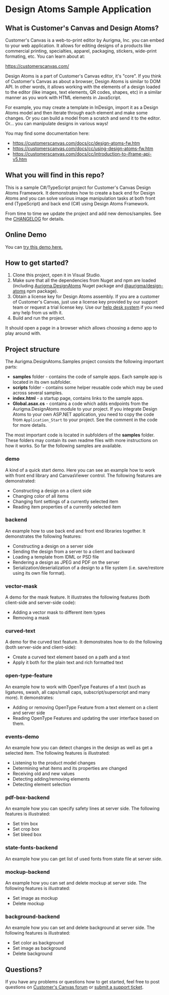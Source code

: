 # Design Atoms Sample Application
 
## What is Customer's Canvas and Design Atoms? 
 
Customer's Canvas is a web-to-print editor by Aurigma, Inc. you can embed to your web application. It allows for editing designs of a products like commercial printing, specialties, apparel, packaging, stickers, wide-print formating, etc. You can learn about at:
 
https://customerscanvas.com/
 
Design Atoms is a part of Customer's Canvas editor, it's "core". If you think of Customer's Canvas as about a browser, Design Atoms is similar to DOM API. In other words, it allows working with the elements of a design loaded to the editor (like images, text elements, QR codes, shapes, etc) in a similar manner as you work with HTML elements in JavaScript.
 
For example, you may create a template in InDesign, import it as a Design Atoms model and then iterate through each element and make some changes. Or you can build a model from a scratch and send it to the editor. Or... you can manipulate designs in various ways!
 
You may find some documentation here: 
 
- https://customerscanvas.com/docs/cc/design-atoms-fw.htm
- https://customerscanvas.com/docs/cc/using-design-atoms-fw.htm
- https://customerscanvas.com/docs/cc/introduction-to-iframe-api-v5.htm
 
## What you will find in this repo? 
 
This is a sample C#/TypeScript project for Customer's Canvas Design Atoms Framework. It demonstrates how to create a back end for Design Atoms and you can solve various image manipulation tasks at both front end (TypeScript) and back end (C#) using Design Atoms Framework.

From time to time we update the project and add new demos/samples. See the [CHANGELOG](CHANGELOG.md) for details.  

## Online Demo

You can [try this demo here.](https://h2.customerscanvas.com/online-demo/design-atoms-samples/)
 
## How to get started? 
 
1. Clone this project, open it in Visual Studio. 
2. Make sure that all the dependencies from Nuget and npm are loaded (including [Aurigma.DesignAtoms](https://www.nuget.org/packages/Aurigma.DesignAtoms/) Nuget package and [@aurigma/design-atoms](https://www.npmjs.com/package/@aurigma/design-atoms) npm package).
3. Obtain a license key for Design Atoms assembly. If you are a customer of Customer's Canvas, just use a license key provided by our support team or request a trial license key. Use our [help desk system](https://customerscanvas.com/account/cases/add) if you need any help from us with it.
4. Build and run the project. 
 
It should open a page in a browser which allows choosing a demo app to play around with. 
 
## Project structure
 
The Aurigma.DesignAtoms.Samples project consists the following important parts: 
 
- **samples** folder - contains the code of sample apps. Each sample app is located in its own subfolder.
- **scripts** folder - contains some helper reusable code which may be used across several samples. 
- **index.html** - a startup page, contains links to the sample apps.
- **Global.asax.cs** - contains a code which adds endpoints from the Aurigma.DesignAtoms module to your project. If you integrate Design Atoms to your own ASP.NET application, you need to copy the code from `Application_Start` to your project. See the comment in the code for more details. 
 
The most important code is located in subfolders of the **samples** folder. These folders may contain its own readme files with more instructions on how it works. So far the following samples are available.
 
### demo
 
A kind of a quick start demo. Here you can see an example how to work with front end library and CanvasViewer control. The following features are demonstrated: 
 
- Constructing a design on a client side
- Changing color of all items
- Changing font settings of a currently selected item
- Reading item properties of a currently selected item
 
### backend
 
An example how to use back end and front end libraries together. It demonstrates the following features: 
 
- Constructing a design on a server side
- Sending the design from a server to a client and backward
- Loading a template from IDML or PSD file
- Rendering a design as JPEG and PDF on the server
- Serialization/deserialization of a design to a file system (i.e. save/restore using its own file format). 

### vector-mask

A demo for the mask feature. It illustrates the following features (both client-side and server-side code): 

- Adding a vector mask to different item types
- Removing a mask

### curved-text

A demo for the curved text feature. It demonstrates how to do the following (both server-side and client-side):

- Create a curved text element based on a path and a text 
- Apply it both for the plain text and rich formatted text

### open-type-feature

An example how to work with OpenType Features of a text (such as ligatures, swash, all caps/small caps, subscript/superscript and many more). It demonstrates: 

- Adding or removing OpenType Feature from a text element on a client and server side
- Reading OpenType Features and updating the user interface based on them.

### events-demo

An example how you can detect changes in the design as well as get a selected item. The following features is illustrated: 

- Listening to the product model changes
- Determining what items and its properties are changed
- Receiving old and new values
- Detecting adding/removing elements
- Detecting element selection

### pdf-box-backend

An example how you can specify safety lines at server side. The following features is illustrated: 

- Set trim box
- Set crop box
- Set bleed box

### state-fonts-backend

An example how you can get list of used fonts from state file at server side.

### mockup-backend

An example how you can set and delete mockup at server side. The following features is illustrated:

- Set image as mockup
- Delete mockup

### background-backend
 
An example how you can set and delete background at server side. The following features is illustrated:
 
- Set color as background
- Set image as background
- Delete background

## Questions? 
 
If you have any problems or questions how to get started, feel free to post questions on [Customer's Canvas forum](https://forums.aurigma.com/yaf_topics44_Discussions--Customers-Canvas.aspx?src=github) or [submit a support ticket](https://customerscanvas.com/account/cases/add). 
